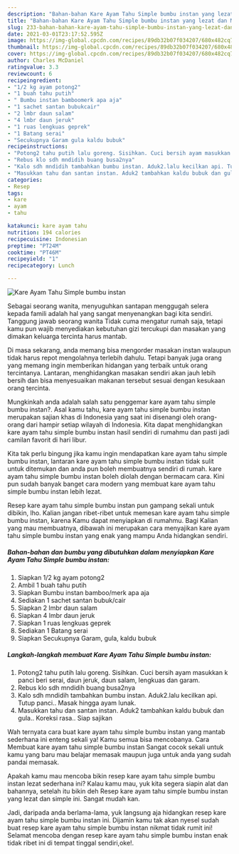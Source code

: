 ```yaml
---
description: "Bahan-bahan Kare Ayam Tahu Simple bumbu instan yang lezat dan Mudah Dibuat"
title: "Bahan-bahan Kare Ayam Tahu Simple bumbu instan yang lezat dan Mudah Dibuat"
slug: 233-bahan-bahan-kare-ayam-tahu-simple-bumbu-instan-yang-lezat-dan-mudah-dibuat
date: 2021-03-01T23:17:52.595Z
image: https://img-global.cpcdn.com/recipes/89db32b07f034207/680x482cq70/kare-ayam-tahu-simple-bumbu-instan-foto-resep-utama.jpg
thumbnail: https://img-global.cpcdn.com/recipes/89db32b07f034207/680x482cq70/kare-ayam-tahu-simple-bumbu-instan-foto-resep-utama.jpg
cover: https://img-global.cpcdn.com/recipes/89db32b07f034207/680x482cq70/kare-ayam-tahu-simple-bumbu-instan-foto-resep-utama.jpg
author: Charles McDaniel
ratingvalue: 3.3
reviewcount: 6
recipeingredient:
- "1/2 kg ayam potong2"
- "1 buah tahu putih"
- " Bumbu instan bamboomerk apa aja"
- "1 sachet santan bubukcair"
- "2 lmbr daun salam"
- "4 lmbr daun jeruk"
- "1 ruas lengkuas geprek"
- "1 Batang serai"
- "Secukupnya Garam gula kaldu bubuk"
recipeinstructions:
- "Potong2 tahu putih lalu goreng. Sisihkan. Cuci bersih ayam masukkan k panci beri serai, daun jeruk, daun salam, lengkuas dan garam."
- "Rebus klo sdh mndidih buang busa2nya"
- "Kalo sdh mndidih tambahkan bumbu instan. Aduk2.lalu kecilkan api. Tutup panci.. Masak hingga ayam lunak."
- "Masukkan tahu dan santan instan. Aduk2 tambahkan kaldu bubuk dan gula.. Koreksi rasa.. Siap sajikan"
categories:
- Resep
tags:
- kare
- ayam
- tahu

katakunci: kare ayam tahu 
nutrition: 194 calories
recipecuisine: Indonesian
preptime: "PT24M"
cooktime: "PT46M"
recipeyield: "1"
recipecategory: Lunch

---
```



![Kare Ayam Tahu Simple bumbu instan](https://img-global.cpcdn.com/recipes/89db32b07f034207/680x482cq70/kare-ayam-tahu-simple-bumbu-instan-foto-resep-utama.jpg)

Sebagai seorang wanita, menyuguhkan santapan menggugah selera kepada famili adalah hal yang sangat menyenangkan bagi kita sendiri. Tanggung jawab seorang  wanita Tidak cuma mengatur rumah saja, tetapi kamu pun wajib menyediakan kebutuhan gizi tercukupi dan masakan yang dimakan keluarga tercinta harus mantab.

Di masa  sekarang, anda memang bisa mengorder masakan instan walaupun tidak harus repot mengolahnya terlebih dahulu. Tetapi banyak juga orang yang memang ingin memberikan hidangan yang terbaik untuk orang tercintanya. Lantaran, menghidangkan masakan sendiri akan jauh lebih bersih dan bisa menyesuaikan makanan tersebut sesuai dengan kesukaan orang tercinta. 



Mungkinkah anda adalah salah satu penggemar kare ayam tahu simple bumbu instan?. Asal kamu tahu, kare ayam tahu simple bumbu instan merupakan sajian khas di Indonesia yang saat ini disenangi oleh orang-orang dari hampir setiap wilayah di Indonesia. Kita dapat menghidangkan kare ayam tahu simple bumbu instan hasil sendiri di rumahmu dan pasti jadi camilan favorit di hari libur.

Kita tak perlu bingung jika kamu ingin mendapatkan kare ayam tahu simple bumbu instan, lantaran kare ayam tahu simple bumbu instan tidak sulit untuk ditemukan dan anda pun boleh membuatnya sendiri di rumah. kare ayam tahu simple bumbu instan boleh diolah dengan bermacam cara. Kini pun sudah banyak banget cara modern yang membuat kare ayam tahu simple bumbu instan lebih lezat.

Resep kare ayam tahu simple bumbu instan pun gampang sekali untuk dibikin, lho. Kalian jangan ribet-ribet untuk memesan kare ayam tahu simple bumbu instan, karena Kamu dapat menyiapkan di rumahmu. Bagi Kalian yang mau membuatnya, dibawah ini merupakan cara menyajikan kare ayam tahu simple bumbu instan yang enak yang mampu Anda hidangkan sendiri.

<!--inarticleads1-->

##### Bahan-bahan dan bumbu yang dibutuhkan dalam menyiapkan Kare Ayam Tahu Simple bumbu instan:

1. Siapkan 1/2 kg ayam potong2
1. Ambil 1 buah tahu putih
1. Siapkan  Bumbu instan bamboo/merk apa aja
1. Sediakan 1 sachet santan bubuk/cair
1. Siapkan 2 lmbr daun salam
1. Siapkan 4 lmbr daun jeruk
1. Siapkan 1 ruas lengkuas geprek
1. Sediakan 1 Batang serai
1. Siapkan Secukupnya Garam, gula, kaldu bubuk




<!--inarticleads2-->

##### Langkah-langkah membuat Kare Ayam Tahu Simple bumbu instan:

1. Potong2 tahu putih lalu goreng. Sisihkan. Cuci bersih ayam masukkan k panci beri serai, daun jeruk, daun salam, lengkuas dan garam.
1. Rebus klo sdh mndidih buang busa2nya
1. Kalo sdh mndidih tambahkan bumbu instan. Aduk2.lalu kecilkan api. Tutup panci.. Masak hingga ayam lunak.
1. Masukkan tahu dan santan instan. Aduk2 tambahkan kaldu bubuk dan gula.. Koreksi rasa.. Siap sajikan




Wah ternyata cara buat kare ayam tahu simple bumbu instan yang mantab sederhana ini enteng sekali ya! Kamu semua bisa mencobanya. Cara Membuat kare ayam tahu simple bumbu instan Sangat cocok sekali untuk kamu yang baru mau belajar memasak maupun juga untuk anda yang sudah pandai memasak.

Apakah kamu mau mencoba bikin resep kare ayam tahu simple bumbu instan lezat sederhana ini? Kalau kamu mau, yuk kita segera siapin alat dan bahannya, setelah itu bikin deh Resep kare ayam tahu simple bumbu instan yang lezat dan simple ini. Sangat mudah kan. 

Jadi, daripada anda berlama-lama, yuk langsung aja hidangkan resep kare ayam tahu simple bumbu instan ini. Dijamin kamu tak akan nyesel sudah buat resep kare ayam tahu simple bumbu instan nikmat tidak rumit ini! Selamat mencoba dengan resep kare ayam tahu simple bumbu instan enak tidak ribet ini di tempat tinggal sendiri,oke!.


